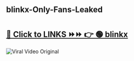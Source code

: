 
 ## blinkx-Only-Fans-Leaked

# <h2><a href="https://clipsfans.com/blinkx&ref=git">🔗 Click to LINKS ⏩⏩ 👉 🟢 blinkx </a></h2>

<a href="https://clipsfans.com/blinkx&ref=git" rel="nofollow" data-target="animated-image.originalLink"><img src="https://i.ibb.co.com/xMMVF88/686577567.gif" alt="Viral Video Original" style="max-width: 100%; display: inline-block;" data-target="animated-image.originalImage"></a>
